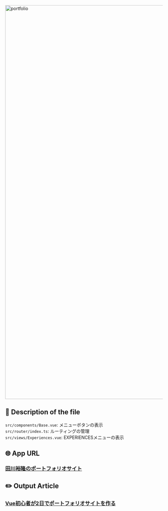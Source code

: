 <img width="1258" alt="portfolio" src="https://user-images.githubusercontent.com/50798936/84570580-5687e600-adc9-11ea-88c3-c1515b527839.png">

## :file_folder: Description of the file

``src/components/Base.vue``: メニューボタンの表示  
``src/router/index.ts``: ルーティングの管理  
``src/views/Experiences.vue``: EXPERIENCESメニューの表示


## :globe_with_meridians:  App URL

### [田川裕隆のポートフォリオサイト](https://tagawa.netlify.com/)

## :pencil2:  Output Article

### [Vue初心者が2日でポートフォリオサイトを作る](https://qiita.com/wafuwafu13/items/e86fd839a5728a1d5d43)
